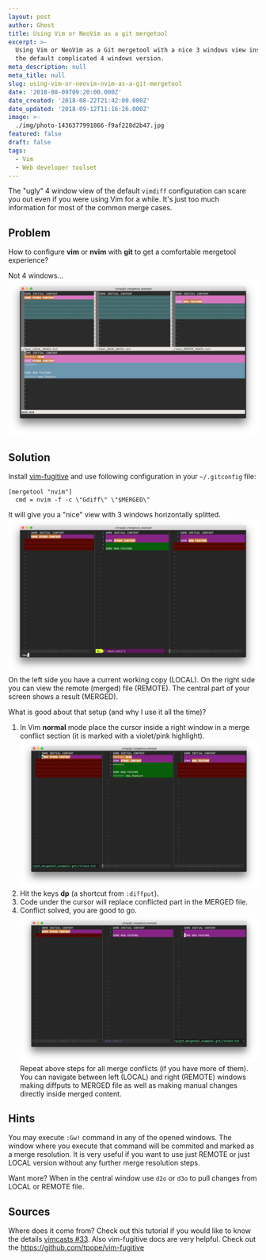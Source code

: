 ```yaml
---
layout: post
author: Ghost
title: Using Vim or NeoVim as a git mergetool
excerpt: >-
  Using Vim or NeoVim as a Git mergetool with a nice 3 windows view instead of
  the default complicated 4 windows version.
meta_description: null
meta_title: null
slug: using-vim-or-neovim-nvim-as-a-git-mergetool
date: '2018-08-09T09:20:00.000Z'
date_created: '2018-08-22T21:42:00.000Z'
date_updated: '2018-09-12T11:16:26.000Z'
image: >-
  ./img/photo-1436377991866-f9af228d2b47.jpg
featured: false
draft: false
tags:
  - Vim
  - Web developer toolset
---
```

The "ugly" 4 window view of the default `vimdiff` configuration can scare you out even if you were using Vim for a while. It's just too much information for most of the common merge cases.

## Problem
How to configure **vim** or **nvim** with **git** to get a comfortable mergetool experience?

Not 4 windows...
![4 windows vimdiff view](./img/screen-shot-2018-08-10-at-22.30.12.png)
## Solution

Install [vim-fugitive](https://github.com/tpope/vim-fugitive) and use following configuration in your `~/.gitconfig` file:
```
[mergetool "nvim"]
  cmd = nvim -f -c \"Gdiff\" \"$MERGED\"
```

It will give you a "nice" view with 3 windows horizontally splitted.
![vim 3 window vimdiff view](./img/screen-shot-2018-08-10-at-22.19.52.png)
On the left side you have a current working copy (LOCAL).
On the right side you can view the remote (merged) file (REMOTE).
The central part of your screen shows a result (MERGED).

What is good about that setup (and why I use it all the time)?

1. In Vim **normal** mode place the cursor inside a right window in a merge conflict section (it is marked with a violet/pink highlight).
![nvimdiff merging](./img/screen-shot-2018-08-10-at-22.17.47.png)
2. Hit the keys **dp** (a shortcut from `:diffput`).
3. Code under the cursor will replace conflicted part in the MERGED file.
4. Conflict solved, you are good to go.
![nvimdiff merged](./img/screen-shot-2018-08-10-at-22.18.12.png)
Repeat above steps for all merge conflicts (if you have more of them). You can navigate between left (LOCAL) and right (REMOTE) windows making diffputs to MERGED file as well as making manual changes directly inside merged content.

## Hints

You may execute `:Gw!` command in any of the opened windows. The window where you execute that command will be commited and marked as a merge resolution. It is very useful if you want to use just REMOTE or just LOCAL version without any further merge resolution steps.

Want more?
When in the central window use `d2o` or `d3o` to pull changes from LOCAL or REMOTE file.

## Sources

Where does it come from? Check out this tutorial if you would like to know the details [vimcasts #33](http://vimcasts.org/episodes/fugitive-vim-resolving-merge-conflicts-with-vimdiff/).
Also vim-fugitive docs are very helpful. Check out the https://github.com/tpope/vim-fugitive
